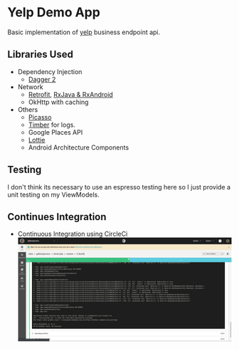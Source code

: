 # Yelp Demo App
Basic implementation of [yelp](https://www.yelp.com/developers/documentation/v3/business) business endpoint api.

## Libraries Used
- Dependency Injection
	- [Dagger 2](https://github.com/google/dagger)
- Network
	- [Retrofit](https://square.github.io/retrofit/), [RxJava & RxAndroid](https://github.com/ReactiveX/RxAndroid)
	- OkHttp with caching
- Others
	- [Picasso](https://square.github.io/picasso/)
	- [Timber](https://github.com/JakeWharton/timber) for logs.
	- Google Places API
	- [Lottie](https://lottiefiles.com/)
	- Android Architecture Components

## Testing
I  don't think its necessary to use an espresso testing here so I just provide a unit testing on my ViewModels.

## Continues Integration
* Continuous Integration using CircleCi
![](https://github.com/gilbertparreno/droid-yelp/blob/master/circle%20ci%20test%20results.png)
